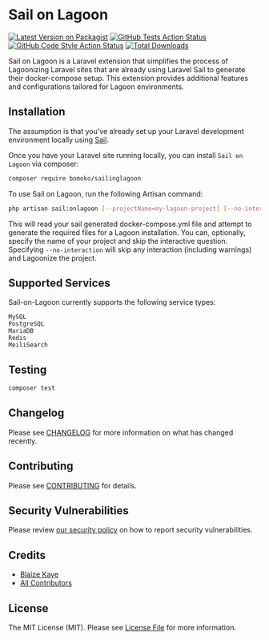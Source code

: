 # Sail on Lagoon

[![Latest Version on Packagist](https://img.shields.io/packagist/v/bomoko/sailinglagoon.svg?style=flat-square)](https://packagist.org/packages/bomoko/sailinglagoon)
[![GitHub Tests Action Status](https://img.shields.io/github/actions/workflow/status/bomoko/sailinglagoon/run-tests.yml?branch=main&label=tests&style=flat-square)](https://github.com/bomoko/sailinglagoon/actions?query=workflow%3Arun-tests+branch%3Amain)
[![GitHub Code Style Action Status](https://img.shields.io/github/actions/workflow/status/bomoko/sailinglagoon/fix-php-code-style-issues.yml?branch=main&label=code%20style&style=flat-square)](https://github.com/bomoko/sailinglagoon/actions?query=workflow%3A"Fix+PHP+code+style+issues"+branch%3Amain)
[![Total Downloads](https://img.shields.io/packagist/dt/bomoko/sailinglagoon.svg?style=flat-square)](https://packagist.org/packages/bomoko/sailinglagoon)

Sail on Lagoon is a Laravel extension that simplifies the process of Lagoonizing Laravel sites 
that are already using Laravel Sail to generate their docker-compose setup.
This extension provides additional features and configurations tailored for Lagoon environments.

## Installation

The assumption is that you've already set up your Laravel development environment locally using [Sail](https://laravel.com/docs/11.x/sail). 

Once you have your Laravel site running locally, you can install `Sail on Lagoon` via composer:

```bash
composer require bomoko/sailinglagoon
```

To use Sail on Lagoon, run the following Artisan command:

```bash
php artisan sail:onlagoon [--projectName=my-lagoon-project] [--no-interaction]
```

This will read your sail generated docker-compose.yml file and attempt to generate the required files for a Lagoon installation.
You can, optionally, specify the name of your project and skip the interactive question.
Specifying `--no-interaction` will skip any interaction (including warnings) and Lagoonize the project.

## Supported Services

Sail-on-Lagoon currently supports the following service types:

    MySQL
    PostgreSQL
    MariaDB
    Redis
    MeiliSearch

## Testing

```bash
composer test
```

## Changelog

Please see [CHANGELOG](CHANGELOG.md) for more information on what has changed recently.

## Contributing

Please see [CONTRIBUTING](CONTRIBUTING.md) for details.

## Security Vulnerabilities

Please review [our security policy](../../security/policy) on how to report security vulnerabilities.

## Credits

- [Blaize Kaye](https://github.com/bomoko)
- [All Contributors](../../contributors)

## License

The MIT License (MIT). Please see [License File](LICENSE.md) for more information.

